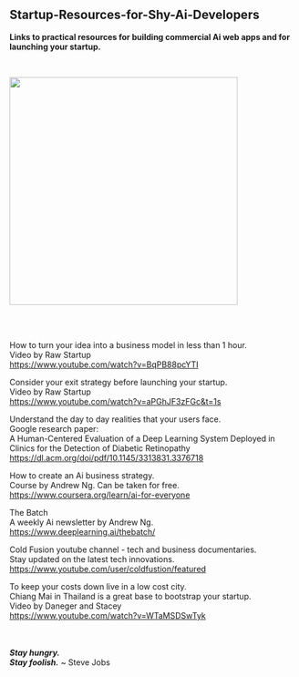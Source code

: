 ## Startup-Resources-for-Shy-Ai-Developers
<b>Links to practical resources for building commercial Ai web apps and for launching your startup.</b>

<br>

<img src="http://bee.test.woza.work/assets/student.jpg" width="400"></img>
<br>


<br>
<br>

How to turn your idea into a business model in less than 1 hour.<br>
Video by Raw Startup<br>
https://www.youtube.com/watch?v=BqPB88pcYTI

Consider your exit strategy before launching your startup.<br>
Video by Raw Startup<br>
https://www.youtube.com/watch?v=aPGhJF3zFGc&t=1s


Understand the day to day realities that your users face.<br>
Google research paper:<br>
A Human-Centered Evaluation of a Deep Learning System
Deployed in Clinics for the Detection of Diabetic
Retinopathy<br>
https://dl.acm.org/doi/pdf/10.1145/3313831.3376718


How to create an Ai business strategy.<br>
Course by Andrew Ng. Can be taken for free.<br>
https://www.coursera.org/learn/ai-for-everyone

The Batch<br>
A weekly Ai newsletter by Andrew Ng.<br>
https://www.deeplearning.ai/thebatch/

Cold Fusion youtube channel - tech and business documentaries.<br>
Stay updated on the latest tech innovations.<br>
https://www.youtube.com/user/coldfustion/featured

To keep your costs down live in a low cost city.<br>
Chiang Mai in Thailand is a great base to bootstrap your startup.<br>
Video by Daneger and Stacey<br>
https://www.youtube.com/watch?v=WTaMSDSwTyk


<br>
<br>
<b><i>Stay hungry.<br>
  Stay foolish.</i></b>
~ Steve Jobs
